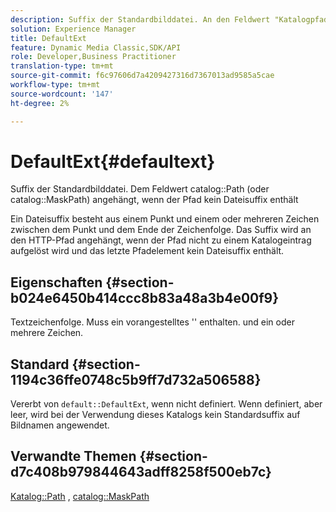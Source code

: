 ```yaml
---
description: Suffix der Standardbilddatei. An den Feldwert "Katalogpfad"(oder "Katalogmaskepfad") angehängt, wenn der Pfad kein Dateisuffix enthält
solution: Experience Manager
title: DefaultExt
feature: Dynamic Media Classic,SDK/API
role: Developer,Business Practitioner
translation-type: tm+mt
source-git-commit: f6c97606d7a4209427316d7367013ad9585a5cae
workflow-type: tm+mt
source-wordcount: '147'
ht-degree: 2%

---
```



# DefaultExt{#defaultext}

Suffix der Standardbilddatei. Dem Feldwert catalog::Path (oder catalog::MaskPath) angehängt, wenn der Pfad kein Dateisuffix enthält

Ein Dateisuffix besteht aus einem Punkt und einem oder mehreren Zeichen zwischen dem Punkt und dem Ende der Zeichenfolge. Das Suffix wird an den HTTP-Pfad angehängt, wenn der Pfad nicht zu einem Katalogeintrag aufgelöst wird und das letzte Pfadelement kein Dateisuffix enthält.

## Eigenschaften {#section-b024e6450b414ccc8b83a48a3b4e00f9}

Textzeichenfolge. Muss ein vorangestelltes &#39;&#39; enthalten. und ein oder mehrere Zeichen.

## Standard {#section-1194c36ffe0748c5b9ff7d732a506588}

Vererbt von `default::DefaultExt`, wenn nicht definiert. Wenn definiert, aber leer, wird bei der Verwendung dieses Katalogs kein Standardsuffix auf Bildnamen angewendet.

## Verwandte Themen {#section-d7c408b979844643adff8258f500eb7c}

[Katalog::Path](/help/aem-is-ir-api/is-api/image-catalog/image-serving-api-ref/c-image-catalog-reference/c-image-svg-data-reference/c-image-data-reference/r-path-cat.md) ,  [catalog::MaskPath](/help/aem-is-ir-api/is-api/image-catalog/image-serving-api-ref/c-image-catalog-reference/c-image-svg-data-reference/c-image-data-reference/r-maskpath-cat.md)
